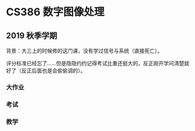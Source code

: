 
# CS386 数字图像处理

## 2019 秋季学期

背景：大三上的时候修的这门课，没有学过信号与系统（直接死亡）。

评分标准已经忘了……但是隐隐约约记得考试比重还挺大的，反正刚开学问清楚就好了（反正后面也是会偷偷调的）。

### 大作业

### 考试

### 教学

